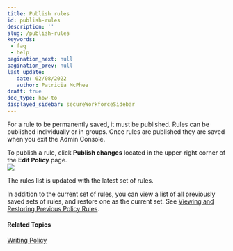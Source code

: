 ```yaml
---
title: Publish rules
id: publish-rules
description: ''
slug: /publish-rules
keywords: 
 - faq
 - help
pagination_next: null
pagination_prev: null
last_update: 
   date: 02/08/2022
   author: Patricia McPhee
draft: true
doc_type: how-to
displayed_sidebar: secureWorkforceSidebar
---
```


<!-- this is NOT a standalone topic because it's part of the "policy creation" process -->

For a rule to be permanently saved, it must be published. Rules can be published individually or in groups. Once rules are published they are saved when you exit the Admin Console.

To publish a rule, click **Publish changes** located in the upper-right corner of the **Edit Policy** page.  
![](/images/pol_publish_rule.png)

The rules list is updated with the latest set of rules.

In addition to the current set of rules, you can view a list of all previously saved sets of rules, and restore one as the current set. See [Viewing and Restoring Previous Policy Rules](/docs/secure-work/workforce-settings/policy/policy-viewing/viewing-and-restoring-previous-policy-rules).

#### Related Topics

[Writing Policy](/docs/secure-work/workforce-settings/policy/policy-writing/writing-policy)